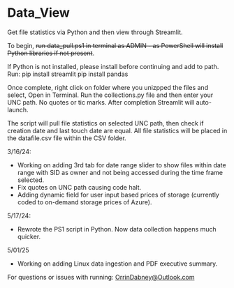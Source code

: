 # Data_View
Get file statistics via Python and then view through Streamlit.

To begin, ~~run data_pull.ps1 in terminal as ADMIN - as PowerShell will install Python libraries if not present~~.

If Python is not installed, please install before continuing and add to path.
Run:
pip install streamlit
pip install pandas

Once complete, right click on folder where you unizpped the files and select, Open in Terminal.
Run the collections.py file and then enter your UNC path. No quotes or tic marks.
After completion Streamlit will auto-launch.


The script will pull file statistics on selected UNC path, then check if creation date and last touch date are equal.
All file statistics will be placed in the datafile.csv file within the CSV folder.


3/16/24:
- Working on adding 3rd tab for date range slider to show files within date range with SID as owner and not being accessed during the time frame selected.
- Fix quotes on UNC path causing code halt.
- Adding dynamic field for user input based prices of storage (currently coded to on-demand storage prices of Azure).

5/17/24:
- Rewrote the PS1 script in Python. Now data collection happens much quicker.

5/01/25
- Working on adding Linux data ingestion and PDF executive summary.

For questions or issues with running: OrrinDabney@Outlook.com
